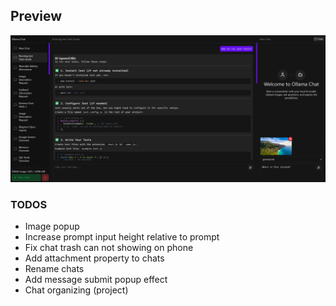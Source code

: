 ## Preview
![web-preview](docs/preview.png)

### TODOS
- Image popup
- Increase prompt input height relative to prompt 
- Fix chat trash can not showing on phone 
- Add attachment property to chats
- Rename chats
- Add message submit popup effect
- Chat organizing (project)